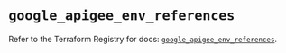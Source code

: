 # `google_apigee_env_references`

Refer to the Terraform Registry for docs: [`google_apigee_env_references`](https://registry.terraform.io/providers/hashicorp/google-beta/6.11.0/docs/resources/google_apigee_env_references).

